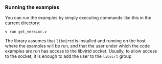 ### Running the examples

You can run the examples by simply executing commands like this in the current
directory:

```
v run get_version.v
```

The library assumes that `libvirtd` is installed and running on the host where
the examples will be run, and that the user under which the code examples are
run has access to the libvirtd socket. Usually, to allow access to the socket,
it is enough to add the user to the `libvirt` group.
